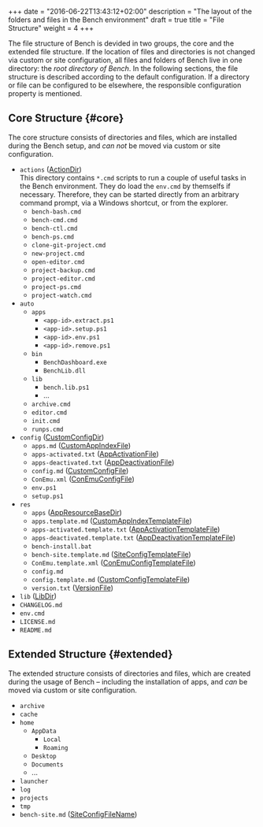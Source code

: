 +++
date = "2016-06-22T13:43:12+02:00"
description = "The layout of the folders and files in the Bench environment"
draft = true
title = "File Structure"
weight = 4
+++

The file structure of Bench is devided in two groups, the core and the extended file structure.
If the location of files and directories is not changed via custom or site configuration,
all files and folders of Bench live in one directory: the _root directory of Bench_.
In the following sections, the file structure is described according to the default configuration.
If a directory or file can be configured to be elsewhere, the responsible
configuration property is mentioned.

## Core Structure {#core}

The core structure consists of directories and files, which are installed
during the Bench setup, and _can not_ be moved via custom or site configuration.

* `actions` ([ActionDir](/ref/config/#ActionDir))  
  This directory contains `*.cmd` scripts to run a couple of useful tasks
  in the Bench environment.
  They do load the `env.cmd` by themselfs if necessary. Therefore,
  they can be started directly from an arbitrary command prompt, via a Windows shortcut,
  or from the explorer.
    + `bench-bash.cmd`
    + `bench-cmd.cmd`
    + `bench-ctl.cmd`
    + `bench-ps.cmd`
    + `clone-git-project.cmd`
    + `new-project.cmd`
    + `open-editor.cmd`
    + `project-backup.cmd`
    + `project-editor.cmd`
    + `project-ps.cmd`
    + `project-watch.cmd`
* `auto`
    + `apps`
        - `<app-id>.extract.ps1`
        - `<app-id>.setup.ps1`
        - `<app-id>.env.ps1`
        - `<app-id>.remove.ps1`
    + `bin`
        - `BenchDashboard.exe`
        - `BenchLib.dll`
    + `lib`
        - `bench.lib.ps1`
        - ...
    + `archive.cmd`
    + `editor.cmd`
    + `init.cmd`
    + `runps.cmd`
* `config` ([CustomConfigDir](/ref/config/#CustomConfigDir))
    + `apps.md` ([CustomAppIndexFile](/ref/config/#CustomAppIndexFile))
    + `apps-activated.txt` ([AppActivationFile](/ref/config/#AppActivationFile))
    + `apps-deactivated.txt` ([AppDeactivationFile](/ref/config/#AppDeactivationFile))
    + `config.md` ([CustomConfigFile](/ref/config/#CustomConfigFile))
    + `ConEmu.xml` ([ConEmuConfigFile](/ref/config/#ConEmuConfigFile))
    + `env.ps1`
    + `setup.ps1`
* `res`
    + `apps` ([AppResourceBaseDir](/ref/config/#AppResourceBaseDir))
    + `apps.template.md` ([CustomAppIndexTemplateFile](/ref/config/#CustomAppIndexTemplateFile))
    + `apps-activated.template.txt` ([AppActivationTemplateFile](/ref/config/#AppActivationTemplateFile))
    + `apps-deactivated.template.txt` ([AppDeactivationTemplateFile](/ref/config/#AppDeactivationTemplateFile))
    + `bench-install.bat`
    + `bench-site.template.md` ([SiteConfigTemplateFile](/ref/config/#SiteConfigTemplateFile))
    + `ConEmu.template.xml` ([ConEmuConfigTemplateFile](/ref/config/#ConEmuConfigTemplateFile))
    + `config.md`
    + `config.template.md` ([CustomConfigTemplateFile](/ref/config/#CustomConfigTemplateFile))
    + `version.txt` ([VersionFile](/ref/config/#VersionFile))
* `lib` ([LibDir](/ref/config/#LibDir))
* `CHANGELOG.md`
* `env.cmd`
* `LICENSE.md`
* `README.md`

## Extended Structure {#extended}

The extended structure consists of directories and files, which are created
during the usage of Bench &ndash; including the installation of apps,
and _can_ be moved via custom or site configuration.

* `archive`
* `cache`
* `home`
    + `AppData`
        - `Local`
        - `Roaming`
    + `Desktop`
    + `Documents`
    + ...
* `launcher`
* `log`
* `projects`
* `tmp`
* `bench-site.md` ([SiteConfigFileName](/ref/config/#SiteConfigFileName))
